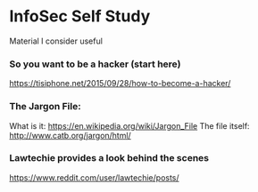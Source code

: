 # InfoSec Self Study 
Material I consider useful 

### So you want to be a hacker (start here) 
 https://tisiphone.net/2015/09/28/how-to-become-a-hacker/
 
### The Jargon File: 

What is it: https://en.wikipedia.org/wiki/Jargon_File
The file itself: http://www.catb.org/jargon/html/

### Lawtechie provides a look behind the scenes 
  https://www.reddit.com/user/lawtechie/posts/
